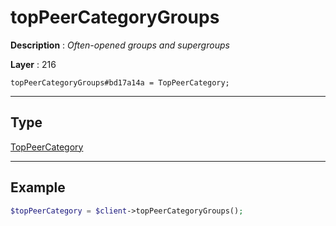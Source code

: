 # topPeerCategoryGroups

**Description** : *Often\-opened groups and supergroups*

**Layer** : 216

```tl
topPeerCategoryGroups#bd17a14a = TopPeerCategory;
```

---

## Type

[TopPeerCategory](type/TopPeerCategory)

---

## Example

```php
$topPeerCategory = $client->topPeerCategoryGroups();
```